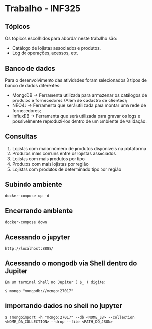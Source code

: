 # Trabalho - INF325

## Tópicos
Os tópicos escolhidos para abordar neste trabalho são:
- Catálogo de lojistas associados e produtos.
- Log de operações, acessos, etc.

## Banco de dados

Para o desenvolvimento das atividades foram selecionados 3 tipos de banco de dados diferentes:
- MongoDB -> Ferramenta utilizada para armazenar os catálogos de produtos e fornecedores (Além de cadastro de clientes);
- NEO4J -> Ferramenta que será utilizada para montar uma rede de fornecedores;
- InfluxDB -> Ferramenta que será utilizada para gravar os logs e possivelmente reproduzi-los dentro de um ambiente de validação.


## Consultas
1. Lojistas com maior número de produtos disponíveis na plataforma
2. Produtos mais comuns entre os lojistas associados
3. Lojistas com mais produtos por tipo
4. Produtos com mais lojistas por região
5. Lojistas com produtos de determinado tipo por região

## Subindo ambiente
```shell
docker-compose up -d
```

## Encerrando ambiente
```shell
docker-compose down
```

## Acessando o jupyter
```
http://localhost:8888/
```

## Acessando o mongodb via Shell dentro do Jupiter
```
Em um terminal Shell no Jupiter ( $_ ) digite:

$ mongo "mongodb://mongo:27017"

```

## Importando dados no shell no jupyter

```
$ !mongoimport -h "mongo:27017" --db <NOME_DB> --collection <NOME_DA_COLLECTION> --drop --file <PATH_DO_JSON>
```
